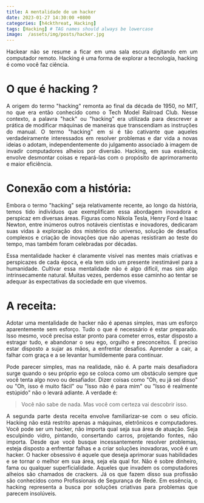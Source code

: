 ```yaml
---
title: A mentalidade de um hacker
date: 2023-01-27 14:30:00 +0800
categories: [h4ckthreat, Hacking]
tags: [Hacking] # TAG names should always be lowercase
image:  /assets/img/posts/hacker.jpg
---
```


<p align="justify"> Hackear não se resume a ficar em uma sala escura digitando em um computador remoto. Hacking é uma forma de explorar a tecnologia, hacking é como você faz ciência. </p>

# O que é hacking ?

<p align="justify"> A origem do termo "hacking" remonta ao final da década de 1950, no MIT, no que era então conhecido como o Tech Model Railroad Club. Nesse contexto, a palavra "hack" ou "hacking" era utilizada para descrever a prática de modificar máquinas de maneiras que transcendiam as instruções do manual. O termo "hacking" em si é tão cativante que aqueles verdadeiramente interessados em resolver problemas e dar vida a novas ideias o adotam, independentemente do julgamento associado à imagem de invadir computadores alheios por diversão. Hacking, em sua essência, envolve desmontar coisas e repará-las com o propósito de aprimoramento e maior eficiência. </p>

# Conexão com a história:

<p align="justify"> Embora o termo "hacking" seja relativamente recente, ao longo da história, temos tido indivíduos que exemplificam essa abordagem inovadora e perspicaz em diversas áreas. Figuras como Nikola Tesla, Henry Ford e Isaac Newton, entre inúmeros outros notáveis cientistas e inovadores, dedicaram suas vidas à exploração dos mistérios do universo, solução de desafios complexos e criação de inovações que não apenas resistiram ao teste do tempo, mas também foram celebradas por décadas. </p>

<p align="justify"> Essa mentalidade hacker é claramente visível nas mentes mais criativas e perspicazes de cada época, e ela tem sido um presente inestimável para a humanidade. Cultivar essa mentalidade não é algo difícil, mas sim algo intrinsecamente natural. Muitas vezes, perdemos esse caminho ao tentar se adequar às expectativas da sociedade em que vivemos. </p>

# A receita:


<p align="justify"> Adotar uma mentalidade de hacker não é apenas simples, mas um esforço aparentemente sem esforço. Tudo o que é necessário é estar preparado. Isso mesmo, você precisa estar pronto para cometer erros, estar disposto a estragar tudo, e abandonar o seu ego, orgulho e preconceitos. É preciso estar disposto a sujar as mãos, a enfrentar desafios. Aprender a cair, a falhar com graça e a se levantar humildemente para continuar. </p>

<p align="justify"> Pode parecer simples, mas na realidade, não é. A parte mais desafiadora surge quando o seu próprio ego se coloca como um obstáculo sempre que você tenta algo novo ou desafiador. Dizer coisas como "Oh, eu já sei disso" ou "Oh, isso é muito fácil" ou "Isso não é para mim" ou "Isso é realmente estúpido" não o levará adiante. A verdade é: </p>

> Você não sabe de nada. Mas você com certeza vai descobrir isso.

<p align="justify"> A segunda parte desta receita envolve familiarizar-se com o seu ofício. Hacking não está restrito apenas a máquinas, eletrônicos e computadores. Você pode ser um hacker, não importa qual seja sua área de atuação. Seja esculpindo vidro, pintando, consertando carros, projetando fontes, não importa. Desde que você busque incessantemente resolver problemas, esteja disposto a enfrentar falhas e a criar soluções inovadoras, você é um hacker. O hacker obsessivo é aquele que deseja aprimorar suas habilidades e se tornar o melhor em sua área, seja ela qual for. Não é sobre dinheiro, fama ou qualquer superficialidade. Aqueles que invadem os computadores alheios são chamados de crackers. Já os que fazem disso sua profissão são conhecidos como Profissionais de Segurança de Rede. Em essência, o hacking representa a busca por soluções criativas para problemas que parecem insolúveis.</p>
